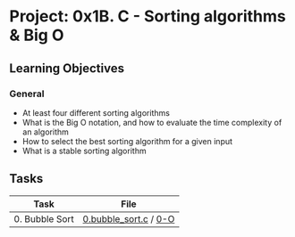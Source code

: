 # Project: 0x1B. C - Sorting algorithms & Big O

<h2>Learning Objectives</h2>

<h3>General</h3>

<ul>
<li>At least four different sorting algorithms</li>
<li>What is the Big O notation, and how to evaluate the time complexity of an algorithm</li>
<li>How to select the best sorting algorithm for a given input</li>
<li>What is a stable sorting algorithm</li>
</ul>

<h2>Tasks</h2>

| Task | File |
| ---- | ---- |
| 0. Bubble Sort | [0.bubble_sort.c](./0-bubble_sort.c) / [0-O](./0-O) |

